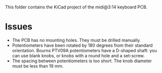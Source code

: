 
This folder contains the KiCad project of the midi@3:14 keyboard PCB.

Issues
======

* The PCB has no mounting holes. They must be drilled manually.
* Potentiometers have been rotated by 180 degrees from their standard orientation.
  Bourns PTV09A potentiometers have a D-shaped shaft: you can use blank knobs, or knobs with a round hole and a set-screw.
* The spacing between potentiometers is too short.
  The knob diameter must be less than 19 mm.
